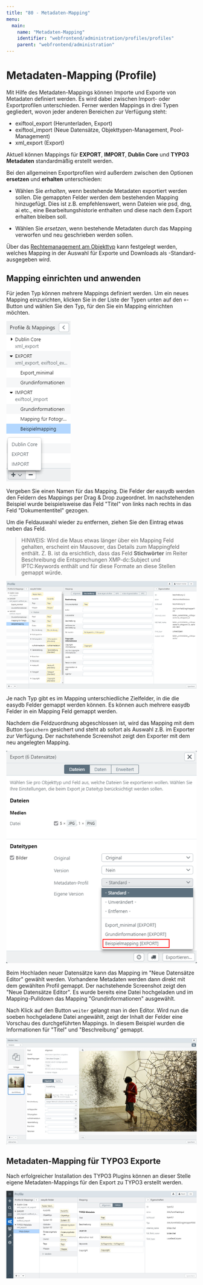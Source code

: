 ```yaml
---
title: "80 - Metadaten-Mapping"
menu:
  main:
    name: "Metadaten-Mapping"
    identifier: "webfrontend/administration/profiles/profiles"
    parent: "webfrontend/administration"
---
```

# Metadaten-Mapping (Profile)

Mit Hilfe des Metadaten-Mappings können Importe und Exporte von Metadaten definiert werden. Es wird dabei zwischen Import- oder Exportprofilen unterschieden. Ferner werden Mappings in drei Typen gegliedert, wovon jeder anderen Bereichen zur Verfügung steht:

- exiftool_export (Herunterladen, Export)
- exiftool_import (Neue Datensätze, Objekttypen-Management, Pool-Management)
- xml_export (Export)

Aktuell können Mappings für **EXPORT**, **IMPORT**, **Dublin Core** und **TYPO3 Metadaten** standardmäßig erstellt werden. 

Bei den allgemeinen Exportprofilen wird außerdem zwischen den Optionen **ersetzen** und **erhalten** unterschieden:

* Wählen Sie *erhalten*, wenn bestehende Metadaten exportiert werden sollen. Die gemappten Felder werden dem bestehenden Mapping hinzugefügt. Dies ist z.B. empfehlenswert, wenn Dateien wie psd, dng, ai etc., eine Bearbeitungshistorie enthalten und diese nach dem Export erhalten bleiben soll. 

* Wählen Sie *ersetzen*, wenn bestehende Metadaten durch das Mapping verworfen und neu geschrieben werden sollen.

Über das [Rechtemanagement am Objekttyp](../../rightsmanagement/objecttypes) kann festgelegt werden, welches Mapping in der Auswahl für Exporte und Downloads als -Standard- ausgegeben wird.

## Mapping einrichten und anwenden

Für jeden Typ können mehrere Mappings definiert werden. Um ein neues Mapping einzurichten, klicken Sie in der Liste der Typen unten auf den <code class="button">+</code>-Button und wählen Sie den Typ, für den Sie ein Mapping einrichten möchten.

![Neues Mapping](profiles_neu.png)

Vergeben Sie einen Namen für das Mapping. Die Felder der easydb werden den Feldern des Mappings per Drag & Drop zugeordnet. Im nachstehenden Beispiel wurde beispielsweise das Feld "Titel" von links nach rechts in das Feld "Dokumententitel" gezogen. 

Um die Feldauswahl wieder zu entfernen, ziehen Sie den Eintrag etwas neben das Feld.

> HINWEIS: Wird die Maus etwas länger über ein Mapping Feld gehalten, erscheint ein Mausover, das Details zum Mappingfeld enthält. Z. B. ist da ersichtlich, dass das Feld **Stichwörter** im Reiter Beschreibung die Entsprechungen XMP-dc:Subject und IPTC:Keywords enthält und für diese Formate an diese Stellen gemappt würde.

![Neues Mapping einrichten](profiles_interface.png)

Je nach Typ gibt es im Mapping unterschiedliche Zielfelder, in die die easydb Felder gemappt werden können. Es können auch mehrere easydb Felder in ein Mapping Feld gemappt werden.

Nachdem die Feldzuordnung abgeschlossen ist, wird das Mapping mit dem Button <code class="button">Speichern</code> gesichert und steht ab sofort als Auswahl z.B. im Exporter zur Verfügung. Der nachstehende Screenshot zeigt den Exporter mit dem neu angelegten Mapping.

![Exporter und Mapping-Auswahl](profiles_exporter.png)

Beim Hochladen neuer Datensätze kann das Mapping im "Neue Datensätze Editor" gewählt werden. Vorhandene Metadaten werden dann direkt mit dem gewählten Profil gemappt. Der nachstehende Screenshot zeigt den "Neue Datensätze Editor". Es wurde bereits eine Datei hochgeladen und im Mapping-Pulldown das Mapping "Grundinformationen" ausgewählt.

Nach Klick auf den Button <code class="button">weiter</code> gelangt man in den Editor. Wird nun die soeben hochgeladene Datei angewählt, zeigt der Inhalt der Felder eine Vorschau des durchgeführten Mappings. In diesem Beispiel wurden die Informationen für "Titel" und "Beschreibung" gemappt.

![Vorausgefüllte Felder](profiles_uploader.png)

## Metadaten-Mapping für TYPO3 Exporte

Nach erfolgreicher Installation des TYPO3 Plugins können an dieser Stelle eigene Metadaten-Mappings für den Export zu TYPO3 erstellt werden.

![Beispielmapping für TYPO3](mapping_cms.jpg)
